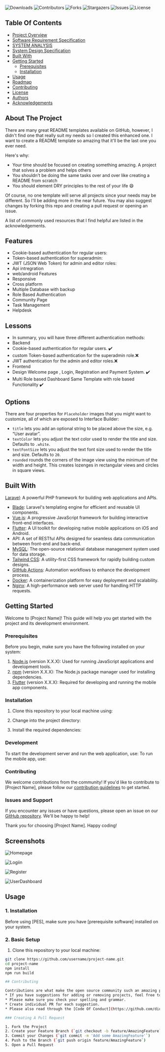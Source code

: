 <!-- https://readme.shaankhan.dev/#about-the-project -->

![Downloads](https://img.shields.io/github/downloads/diusazzad/PES-Peoples_Emergency_Services/total) ![Contributors](https://img.shields.io/github/contributors/diusazzad/PES-Peoples_Emergency_Services?color=dark-green) ![Forks](https://img.shields.io/github/forks/diusazzad/PES-Peoples_Emergency_Services?style=social) ![Stargazers](https://img.shields.io/github/stars/diusazzad/PES-Peoples_Emergency_Services?style=social) ![Issues](https://img.shields.io/github/issues/diusazzad/PES-Peoples_Emergency_Services) ![License](https://img.shields.io/github/license/diusazzad/PES-Peoples_Emergency_Services)

## Table Of Contents

* [Project Overview](#Project-Overview)
* [Software Requirement Specification](#Software-Requirement-Specification)
* [SYSTEM ANALYSIS](#SYSTEM-ANALYSIS)
* [System Design Specification](#System-Design-Specification)
* [Built With](#built-with)
* [Getting Started](#getting-started)
  * [Prerequisites](#prerequisites)
  * [Installation](#installation)
* [Usage](#usage)
* [Roadmap](#roadmap)
* [Contributing](#contributing)
* [License](#license)
* [Authors](#authors)
* [Acknowledgements](#acknowledgements)

## About The Project

There are many great README templates available on GitHub, however, I didn't find one that really suit my needs so I created this enhanced one. I want to create a README template so amazing that it'll be the last one you ever need.

Here's why:

* Your time should be focused on creating something amazing. A project that solves a problem and helps others
* You shouldn't be doing the same tasks over and over like creating a README from scratch
* You should element DRY principles to the rest of your life :smile:

Of course, no one template will serve all projects since your needs may be different. So I'll be adding more in the near future. You may also suggest changes by forking this repo and creating a pull request or opening an issue.

A list of commonly used resources that I find helpful are listed in the acknowledgements.

## Features

* Cookie-based authentication for regular users:
* Token-based authentication for superadmin:
* JWT (JSON Web Token) for admin and editor roles:
* Api intregration
* web/android Features
* Responsive
* Cross platform
* Multiple Database with backup
* Role Based Authentication
* Community Page
* Task Management
* Helpdesk

## Lessons

* In summary, you will have three different authentication methods:
* Backend
* Cookie-based authentication for regular users. ✔️
* custom Token-based authentication for the superadmin role.❌
* JWT authentication for the admin and editor roles.❌
* Frontend
* Design Welcome page , Login, Registration and Payment System. ✔️
* Multi Role based Dashboard Same Template with role based Functionality ✔️

## Options

There are four properties for `Placeholder` images that you might want to customize, all of which are exposed to Interface Builder:

* `title` lets you add an optional string to be placed above the size, e.g. “User avatar”.
* `textColor` lets you adjust the text color used to render the title and size. Defaults to `.white`.
* `textFontSize` lets you adjust the text font size used to render the title and size. Defaults to `20`.
* `rounded` rounds the corners of the image view using the minimum of the width and height. This creates lozenges in rectangular views and circles in square views.

## Built With

 [Laravel](https://laravel.com): A powerful PHP framework for building web applications and APIs.
* [Blade](https://laravel.com/docs/blade): Laravel's templating engine for efficient and reusable UI components.
* [Vue.js](https://vuejs.org): A progressive JavaScript framework for building interactive front-end interfaces.
* [Flutter](https://flutter.dev): A UI toolkit for developing native mobile applications on iOS and Android.
* API: A set of RESTful APIs designed for seamless data communication between front-end and back-end.
* [MySQL](https://www.mysql.com): The open-source relational database management system used for data storage.
* [Tailwind CSS](https://tailwindcss.com): A utility-first CSS framework for rapidly building custom designs.
* [GitHub Actions](https://github.com/features/actions): Automation workflows to enhance the development process.
* [Docker](https://www.docker.com): A containerization platform for easy deployment and scalability.
* [Nginx](https://www.nginx.com): A high-performance web server used for handling HTTP requests.

## Getting Started

Welcome to [Project Name]! This guide will help you get started with the project and its development environment.

### Prerequisites

Before you begin, make sure you have the following installed on your system:

1. [Node.js](https://nodejs.org) (version X.X.X): Used for running JavaScript applications and development tools.
2. [npm](https://www.npmjs.com) (version X.X.X): The Node.js package manager used for installing dependencies.
3. [Flutter](https://flutter.dev) (version X.X.X): Required for developing and running the mobile app components.

### Installation

1. Clone this repository to your local machine using:

2. Change into the project directory:

3. Install the required dependencies:

### Development

To start the development server and run the web application, use:
To run the mobile app, use:

### Contributing

We welcome contributions from the community! If you'd like to contribute to [Project Name], please follow our [contribution guidelines](CONTRIBUTING.md) to get started.

### Issues and Support

If you encounter any issues or have questions, please open an issue on our [GitHub repository](https://github.com/username/project-name/issues). We'll be happy to help!

Thank you for choosing [Project Name]. Happy coding!


## Screenshots

![Homepage](https://github.com/diusazzad/PES-Peoples_Emergency_Services/blob/main/doc/screenshot/1.jpg?raw=true)

![Logiin](https://github.com/diusazzad/PES-Peoples_Emergency_Services/blob/main/doc/screenshot/2.jpg?raw=true)

![Register](https://github.com/diusazzad/PES-Peoples_Emergency_Services/blob/main/doc/screenshot/register.jpg?raw=true)


![UserDashboard](https://github.com/diusazzad/PES-Peoples_Emergency_Services/blob/main/doc/screenshot/user.jpg?raw=true)



## Usage

### 1. Installation

Before using [PES], make sure you have [prerequisite software] installed on your system.

### 2. Basic Setup

1. Clone this repository to your local machine:

```bash
git clone https://github.com/username/project-name.git
cd project-name
npm install
npm run build

## Contributing

Contributions are what make the open source community such an amazing place to be learn, inspire, and create. Any contributions you make are **greatly appreciated**.
* If you have suggestions for adding or removing projects, feel free to [open an issue](https://github.com/diusazzad/PES-Peoples_Emergency_Services/issues/new) to discuss it, or directly create a pull request after you edit the *README.md* file with necessary changes.
* Please make sure you check your spelling and grammar.
* Create individual PR for each suggestion.
* Please also read through the [Code Of Conduct](https://github.com/diusazzad/PES-Peoples_Emergency_Services/blob/main/CODE_OF_CONDUCT.md) before posting your first idea as well.

### Creating A Pull Request

1. Fork the Project
2. Create your Feature Branch (`git checkout -b feature/AmazingFeature`)
3. Commit your Changes (`git commit -m 'Add some AmazingFeature'`)
4. Push to the Branch (`git push origin feature/AmazingFeature`)
5. Open a Pull Request



